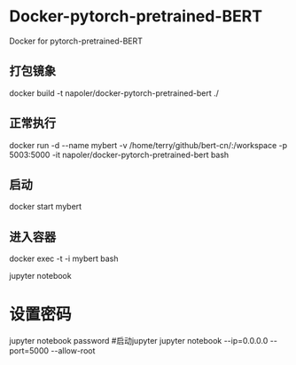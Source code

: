# Docker-pytorch-pretrained-BERT
Docker for pytorch-pretrained-BERT

## 打包镜象
docker build -t napoler/docker-pytorch-pretrained-bert ./


## 正常执行


docker run -d --name mybert -v /home/terry/github/bert-cn/:/workspace -p 5003:5000 -it napoler/docker-pytorch-pretrained-bert  bash
## 启动
docker start mybert

## 进入容器
docker exec -t -i mybert  bash



jupyter notebook
# 设置密码
jupyter notebook password 
#启动jupyter
jupyter notebook --ip=0.0.0.0 --port=5000  --allow-root
